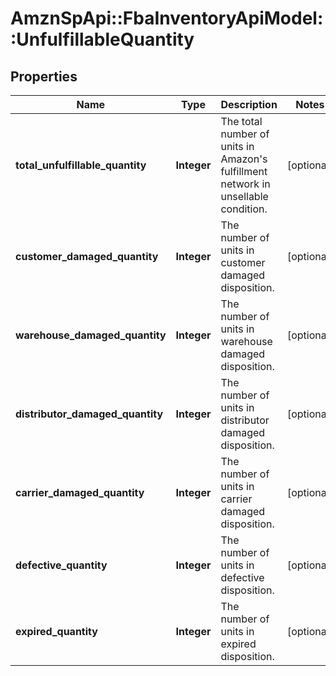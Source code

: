 # AmznSpApi::FbaInventoryApiModel::UnfulfillableQuantity

## Properties
Name | Type | Description | Notes
------------ | ------------- | ------------- | -------------
**total_unfulfillable_quantity** | **Integer** | The total number of units in Amazon&#x27;s fulfillment network in unsellable condition. | [optional] 
**customer_damaged_quantity** | **Integer** | The number of units in customer damaged disposition. | [optional] 
**warehouse_damaged_quantity** | **Integer** | The number of units in warehouse damaged disposition. | [optional] 
**distributor_damaged_quantity** | **Integer** | The number of units in distributor damaged disposition. | [optional] 
**carrier_damaged_quantity** | **Integer** | The number of units in carrier damaged disposition. | [optional] 
**defective_quantity** | **Integer** | The number of units in defective disposition. | [optional] 
**expired_quantity** | **Integer** | The number of units in expired disposition. | [optional] 

